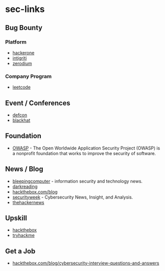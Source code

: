 # sec-links

## Bug Bounty
### Platform
- [hackerone](https://hackerone.com/)
- [intigriti](https://www.intigriti.com/)
- [zerodium](https://zerodium.com/index.html)
### Company Program
- [leetcode](https://leetcode.com/bugbounty/)

## Event / Conferences
- [defcon](https://defcon.org/)
- [blackhat](https://www.blackhat.com/)

## Foundation
- [OWASP](https://owasp.org/) - The Open Worldwide Application Security Project (OWASP) is a nonprofit foundation that works to improve the security of software.

## News / Blog
- [bleepingcomputer](https://www.bleepingcomputer.com/) - information security and technology news.
- [darkreading](https://www.darkreading.com/)
- [hackthebox.com/blog](https://www.hackthebox.com/blog)
- [securityweek](https://www.securityweek.com/) - Cybersecurity News, Insight, and Analysis.
- [thehackernews](https://thehackernews.com/)

## Upskill
- [hackthebox](https://hackthebox.com)
- [tryhackme](https://tryhackme.com/)

## Get a Job
- [hackthebox.com/blog/cybersecurity-interview-questions-and-answers](https://www.hackthebox.com/blog/cybersecurity-interview-questions-and-answers)
